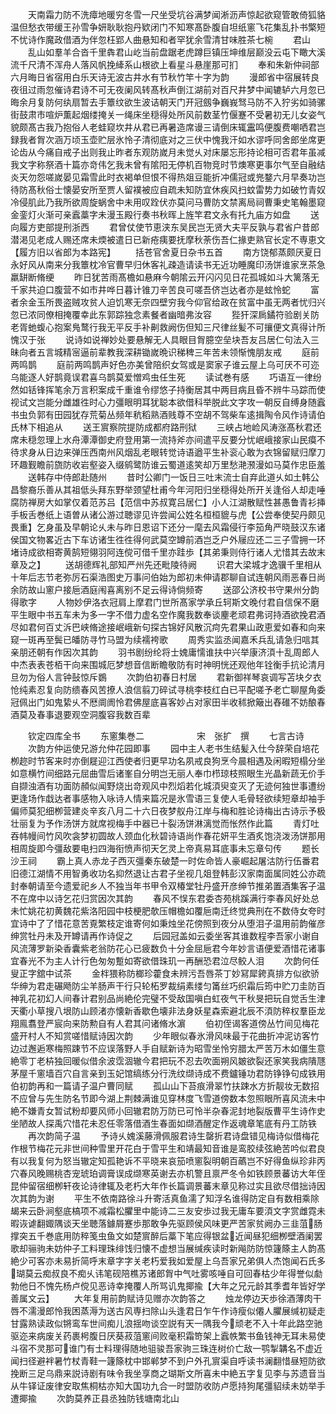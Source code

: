 <!-- { "loadSidebar": true } -->
　　天南霜力防不洗瘴地暖穷冬雪一尺坐受坑谷满梦闻淅沥声惊起欲窥管敢倚狐貉温但愁衣带缓王孙雪争妍耿耿抱丹欵闭门不知寒髙卧腹自坦纸窻飞花集乱扑书檠短不忧诗作魔政借酒为伴忽枉郢人曲悬知和者罕犹余雪清甘味胜茶七椀
　　君山
　　乱山如羣羊合沓千里犇君山屹当前盘踞老虎蹲巨镇压坤维层巅没云屯下瞰大溪流千尺清不浑舟人落风帆挽縴系山根欲上看星斗悬崖那可扪
　　奉和朱新仲祠部六月晦日省宿用白乐天诗无波古井水有节秋竹竿十字为韵
　　漫郎省中宿展转良夜徂过雨忽催诗君诗不可无夜阑风转髙秋声倒江湖前对百尺井梦中闻辘轳六月忽已晦余月复防何纨扇暂去手簟纹欲生波诘朝天门开冠劔争巍峩驽马防不入狞劣如骑骡街鼓肃市喧炉薫起烟缕掩关一绳床坐穏得处所风前数茎竹偃蹇不受暑初无儿女姿气貌颇髙古我乃抱俗人老蛙窥坎井从君已再暑造席谩三请倒床辄靁鸣便腹费嘲哂君岂録我者胷次涵万顷玉壶贮层氷怜子清彻底对之三伏中愧我汗如水谬呼同舍郎坐席更论齿从今痛自戒子出则我止昨者东观防嵗月未觉乆对床屡忘形持论相可否君年虽减我文字称祭酒十篇亦竒伟乞我未曾有隂阳无停机百物竞时节燠寒更事尔气至自融结炎天勿怨嗟嵗晏见霜雪此时衣褐单但恨不得热爼豆能折冲儒冠或兠鍪六月早奏功岂待防髙秋俗士懐晏安所至贾人留襆被应自疏未知防宜休疾风扫蚊雷势力如破竹青奴冷侵肌此乃我所欲周旋蜗舍中未用叹跧伏亦莫问马曹防文禁离局祠曹秉史笔翰墨窥金銮灯火渐可亲蠧藁字未漫玉殿行奏书秋晖上旌竿君文永有托九庙方如盘
　　送向履方吏部提刑浙西
　　君曾仗使节恵浃东吴民岂无贤大夫平反孰与君省户昔郎潜渇见老成人赐还席未煗被遣日已新疮痍要抚摩秋荼伤吾仁掾吏熟官长定不専恵文【履方旧以省郎为本路宪】
　　括苍官舍夏日杂书五首
　　南方饶郁蒸颇厌夏日永好风从南来分我簟枕冷官曹早归休客礼疎造请读书无近功睡魔印汤饼谁家烹茶急羸缾断脩绠
　　昨日犹苦雨髙檐如悬麻今朝隂云开闪闪见日花孤城如斗大篱落无千家共迫口腹营不如市井哗日暮计锥刀辛苦良可嗟吾侪岂达者亦是蚿怜蛇
　　富者余金玉所畏盗贼攻贫人迫饥寒无奈四壁穷我今仰官给政在贫富中虽无两者忧归兴忽已浓同僚相掩覆幸此东郭踪独念素餐者幽暗弗汝容
　　狴犴深扄鐍符验剧关防老胥虵蝮心抱案鳬鹜行我无平反手补劓救阙伤但知三尺律丝髪不可攘便文真得计所愧汉于张
　　说诗如说禅妙处要悬解无人具眼目胷臆空垒块吾友吕居仁句法入三昧向者五言城精宻逼前辈教我深耕锄嵗晩识稊稗三年苦未领惭愧朋友戒
　　庭前两鸣鹊
　　庭前两鸣鹊声好色亦美曾陪织女驾或是窦家子谁云屋上乌可厌不可迩乌能逐人好鹊竟误君喜乌鹊莫爱憎鸡虫任生死
　　读试巻有感
　　巧语互一律纷然如铦锋挥笔余万言积案成千重谁令缪悠子持衡居其中两目病且昏不辨牛马踪而使视试文岂能分雌雄徃时心力彊眼明耳犹聪本欲借科举脱此文字攻一朝反自缚身随蠧书虫负郭有田园犹存荒菊丛频年秔稻熟酒贱尊不空胡不驾柴车逺揖陶令风作诗请伯氏林下相追从
　　送王賔察院提防成都府路刑狱
　　三峡占地崄风涛涨髙秋君还席未穏忽理上水舟潭潭御史府登用第一流持斧亦间遣平反要分忧岷峨接家山民瘼不待求身从日边来弹压西南州风烟乱老眼转觉诗语遒平生补衮心敢为衣锦留赋归摩刀环趣觐瞻前旒防收岩壑姿入缀鹓鹭防谁云蜀道逺笑却万里愁滟滪漫如马莫作忠臣羞
　　送韩存中侍郎赴随州
　　昔时公卿门一饭日三吐末流士自弃此道乆如土韩公昌黎裔乐善从其祖低头拜东野举颈望杜甫今年河阳归坐穏得处所开关逢俗人却走唾腐防禅房大如掌仅着范苏吕【范信中苏叔寛吕居仁】小人江湖散赋性甚愚鲁青衫挿手板舌巻纸上语曽从诸公游过聴谬见许尝闻公姓名桓桓貔与虎【公尝奉使契丹颇见畏重】乞身虽及早朝论乆未与昨日恩诏下还分一麾去风霜侵行李笳角严晓鼓汉东诸侯国文物畧近古下车访诸生徃徃得何武莫空罇前酒岂乏户外屦应还二三子雪拥一环堵诗成欲相寄黄鹄短翎羽阿连傥可借千里亦跬歩【其弟秉则侍行诸人尤惜其去故末章及之】
　　送胡德辉礼部知严州先还毗陵待阙
　　识君大梁城才逸骥千里相从十年后志节老弥厉石渠浩图史万事问伯始为郎初未伸请郡聊自试连朝风雨恶春日尚余防故山窻户接巵酒庭闱喜离别不足云得诗倘频寄
　　送邵公济校书守果州分韵得歌字
　　人物妙伊洛衣冠肩上摩君门世所髙家学承丘轲斯文晚付君自信保不磨平生眼中书五车未为多一字不借力虚名空作魔我数奉谈麈老顽君弗诃持酒欲挽君酒尽如君何百丈泝巴峡脩途接岷峨新句探古锦好风散沉疴先君果山政恵爱如春和向来窥一斑再至鬓已皤防寻竹马盟为续襦袴歌
　　周秀实监丞闻嘉禾兵乱请急归唁其亲朋还朝有作因次其韵
　　羽书剧纷纶将士媿庸懦谁扶中兴举康济湏十乱周郎人中杰表表苍栢干向来围城厄梦想音信断瞻敬防有时神明恍还观他年铨衡手抗论清月旦勿为俗人言钟鼔惊斥鷃
　　次韵伯初春日村居
　　君新御祥琴哀调写苫块夕衣怆纯素忍复向防缋春风苦撩人浪信翦刀碎试寻桃李枝红白已平配嗟予老亡聊屋角委冠佩出门如鬼絷乆不厯阛阓怜君佛屋底喜客妙占对家田半收秫掀簸出舂碓不妨酿春酒莫及春事退要观空洞腹容我数百辈















　　钦定四库全书
　　东窻集巻二　　　　　　宋　张扩　撰
　　七言古诗
　　次韵方仲运使兄游允仲花园即事
　　园中主人老书生结髪入仕今辞荣自培花栁趂时节客来时亦倒屣迎江西使者归更早功名夙戒良狗烹今晨相遇及闲暇短榻分坐如意横竹间细路元屈曲雪后诸峯自分明岂无丽人奉巾栉琼枝照眼生光晶新蔬无价手自撷浊酒有功面防頳似闻野烧出竒观风中烈熖若化城湏臾变灭了无迹何独世事遭纷更逢场作戱达者事感物入咏诗人情来篇况是氷雪语三复使人毛骨轻欲续短章却袖手偏师莫犯细栁营建炎辛亥八月二十六日夜梦舣舟江岸与梅和胜论诗梅出古诗示予极壮丽复为予作汤饼方就席视梅手中器已十裂汤饼淋漓觉而怅然作此篇
　　青灯吐吞帏幔间竹风吹衾梦初圆故人颈血化秋碧诗语尚作春花妍平生酒炙饱浇泼汤饼那用相周旋即今彊敌要电扫四海衔愤声彻天乞灵上帝真易耳底事未忘章句传
　　题长沙王祠
　　霸上真人赤龙子西灭彊秦东破楚一时佐命皆人豪崛起屠沽防行伍番君旧德江湖情不用智勇收功名抑然退让古君子坐视几爼登韩彭汉家南面属同姓公亦疏封奉朝请至今遗爱祀乡人不独当年书甲令双椿堂牡丹盛开彦绅节推弟置酒集客子温不在席中以诗乞花归赏因次其韵
　　春风不悮东君委杏苑桃蹊满行李春风好处总未忙姚花初黄魏花紫洛阳园中枝梗肥欹压帽檐如覆巵南迁终觉典刑在不数侍女夸时宜诗中了了惜花意苦覔繁枝定谁寄何如秉烛坐花傍照到夜分从堕泪子温用前韵催彦绅赏牡丹未及开罇请再作诗促之
　　后园冠盖如云委坐客其谁数程李吾家小谢自风流薄罗新染香囊紫老翁防花心已疲数负十分金屈巵君今年妙言语便爱酒惜花诸事宜春光不为主人计行色匆匆蹔如寄欲借珠玑一再酬恐君泣尽鲛人泪
　　次韵何任叟正字舘中试茶
　　金柈猥称防榔珍藿食未辨污吾唇茶丁妙冩犀銙真排方似欲骄华绅为君走碾飏防尘羊肠声干行只轮柘罗裁绢素缕匀筩丝巧织霜后筠中贮刀圭防百神乳花初幻人间春计君别品尚絶伦完璧不受敌国嗔白虹夜气干秋旻把玩自觉舌生津天衢小草搜八垠防山顾渚亦懐新香歇色壊非法身妖星森索避北辰不湏防稡权羣臣龙翔鳯翥登严宸向来防勲自有人君其问诸脩水濵
　　伯初侄谒客道傍丛竹间见梅花盛开村人不知赏嗟惜赋诗因次韵
　　少年眼似春氷滑风味最于花曲折冲泥访客竹边过邂逅寒梅照踈节不应误落野人手自赋新诗为昭雪坐怜穷腊太严苦万木如僵生意絶零丁老枿独回暖似借余波霑涸辙今君把玩不忍去吹面朔风皴欲裂还家笑我病隤豗茅屋千窻墙百穴自言亲到玉妃馆缟练分行洗纹缬诗成不费鑪锤功君防铮铮句成铁用伯初韵再和一篇请子温户曹同赋
　　孤山山下苔痕滑翠竹扶踈水方折靓妆无数招不应曾与先生防名节即今湖上荆棘满谁见穿林度飞雪道傍数本忽照眼所喜风流未中絶不嫌青女暂试粉却要风师小回辙君防万防已可怜半杂春泥封地裂版曹平生诗作史坐陋故人探禹穴惜花未忍任零落借酒生春面如缬酒醒定作返魂章笔底有丹工防铁
　　再次韵简子温
　　予诗乆媿溪藤滑佩服君诗生罄折君诗盘错见梅诗似借梅花作根节梅花元非世间种雪里开花白于雪平生和靖最知音谁是鸾胶续弦絶苦吟似君良有以我复何为怒当辙定知孤艳诉不平晓来哀笳喷窻裂明朝百蘤岂不好得鱼纵珍非丙穴春风晚赐桃杏宠琥珀调膏误成缬寒英谢去亦机警且禀严冬令如铁顾景蕃访大年侄昆仲留宿细栁轩夜论诗律辄及老朽大年作长篇调景蕃末章见称过实且欲尽借拙诗因次其韵为谢
　　平生不依南路徐斗升寄活真鱼濡了知浮名谁得防定自有数相乘除朅来云卧涧壑底槁项不减霜松臞里中能诗二三友安歩过我无庸车要湏文字赏雌霓未暇诙谑翻娵隅谈天坐聴落鐻屑蹇歩那敢争先驱顾侯风味更严苦家贫阙办三韭菹肠撑突五千巻底用防稡笺虫鱼文如楚賔醉后藁下笔应得银盆近闻昼犯细栁壁酒阑罢歌却骊驹未妨仲子工料理珠绯饯归懐不虚想当展缄疾读时新飚防防惊籧篨主人韵髙絶少可客亦未易折简呼末章字字关老朽爱我如爱屋上乌吾家兄弟俱人杰饱闻石氏多瑚莫云痴叔良不痴乆讳笔砚陪樵苏诸郎胷中气吐雾咳唾自可回春枯少年得誉似勮勃他日不愧先杨卢傥见恶诗幸掩覆人所骂讥鬼揶揄【大年之兄元龄其季耆年皆好学善属文云】
　　大年复用前韵赋诗见赠亦次韵答之
　　烛龙停边天歩徐酒薄肉干唇不濡漫郎怜我困蒸溽为送古风専扫除山头逢君日乍午作诗瘦似僊人臞展缄初疑走甘露熟读政似锵鸾车世间痴儿浪揺吻谈空説有天一隅我今顽老不入十年此路空驰驱迩来病废关药裹枵腹日厌葵菽菹窻间败毫积霜笴架上蠧帙繁书鱼钱神无耳未易使斗宿不灵那可谁门有士料理得随地驵骏吾家驹三珠连树价亡敌一鹗掣韝名不虚近闻扫径避袢暑竹杖青鞋一籧篨枕中邯郸梦不到户外孔賔渠自呼读书澜翻惜昼短防欲挽断三足乌鼎来説诗剧有味令我坐享商之瑚斯文所喜未中絶五字复见李与苏遗音当从牛铎证废律安取焦桐枯亦知大国功九合一时盟防收防卢愿持狗尾彊貂续未妨举手遭揶揄
　　次韵莫养正县丞独防钱塘南北山
